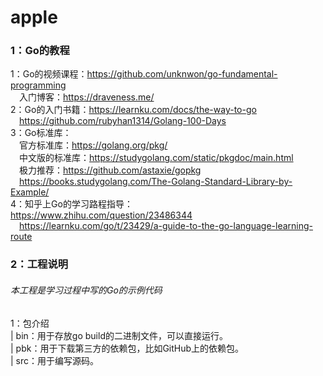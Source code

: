 # apple

### 1：Go的教程
1：Go的视频课程：https://github.com/unknwon/go-fundamental-programming  
&emsp;入门博客：https://draveness.me/  
2：Go的入门书籍：https://learnku.com/docs/the-way-to-go  
&emsp;https://github.com/rubyhan1314/Golang-100-Days  
3：Go标准库：  
&emsp;官方标准库：https://golang.org/pkg/  
&emsp;中文版的标准库：https://studygolang.com/static/pkgdoc/main.html  
&emsp;极力推荐：https://github.com/astaxie/gopkg   
&emsp;https://books.studygolang.com/The-Golang-Standard-Library-by-Example/  
4：知乎上Go的学习路程指导：
&emsp;https://www.zhihu.com/question/23486344  
&emsp;https://learnku.com/go/t/23429/a-guide-to-the-go-language-learning-route  
### 2：工程说明
###### 本工程是学习过程中写的Go的示例代码  
1：包介绍  
 | bin：用于存放go build的二进制文件，可以直接运行。  
 | pbk：用于下载第三方的依赖包，比如GitHub上的依赖包。  
 | src：用于编写源码。  
